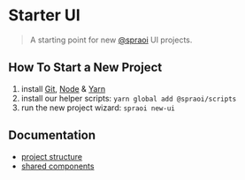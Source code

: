 # Starter UI

> A starting point for new [@spraoi](https://github.com/spraoi/) UI projects.

## How To Start a New Project

1. install [Git](https://git-scm.com/book/en/v2/Getting-Started-Installing-Git),
   [Node](https://nodejs.org/en/download) &
   [Yarn](https://yarnpkg.com/lang/en/docs/install)
2. install our helper scripts: `yarn global add @spraoi/scripts`
3. run the new project wizard: `spraoi new-ui`

## Documentation

- [project structure](https://github.com/spraoi/starter-ui/blob/master/docs/project-structure.md)
- [shared components](https://github.com/spraoi/common-ui)
